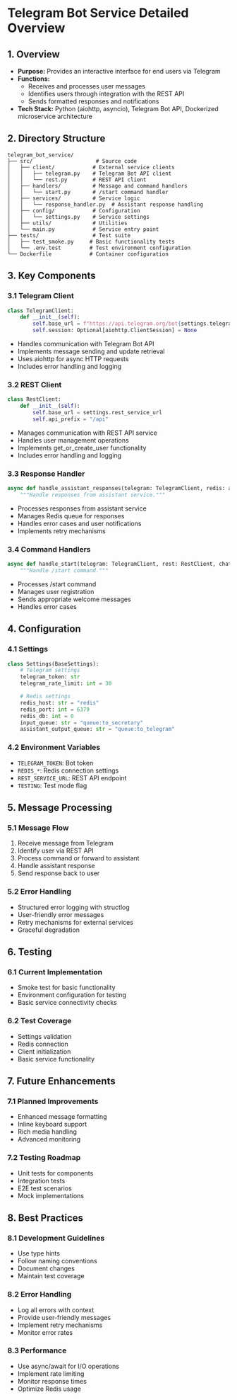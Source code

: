 # Telegram Bot Service Detailed Overview

## 1. Overview
- **Purpose:** Provides an interactive interface for end users via Telegram
- **Functions:**
  - Receives and processes user messages
  - Identifies users through integration with the REST API
  - Sends formatted responses and notifications
- **Tech Stack:** Python (aiohttp, asyncio), Telegram Bot API, Dockerized microservice architecture

## 2. Directory Structure
```
telegram_bot_service/
├── src/                    # Source code
│   ├── client/            # External service clients
│   │   ├── telegram.py    # Telegram Bot API client
│   │   └── rest.py        # REST API client
│   ├── handlers/          # Message and command handlers
│   │   └── start.py       # /start command handler
│   ├── services/          # Service logic
│   │   └── response_handler.py  # Assistant response handling
│   ├── config/            # Configuration
│   │   └── settings.py    # Service settings
│   ├── utils/             # Utilities
│   └── main.py            # Service entry point
├── tests/                 # Test suite
│   ├── test_smoke.py     # Basic functionality tests
│   └── .env.test         # Test environment configuration
└── Dockerfile            # Container configuration
```

## 3. Key Components

### 3.1 Telegram Client
```python
class TelegramClient:
    def __init__(self):
        self.base_url = f"https://api.telegram.org/bot{settings.telegram_token}"
        self.session: Optional[aiohttp.ClientSession] = None
```

- Handles communication with Telegram Bot API
- Implements message sending and update retrieval
- Uses aiohttp for async HTTP requests
- Includes error handling and logging

### 3.2 REST Client
```python
class RestClient:
    def __init__(self):
        self.base_url = settings.rest_service_url
        self.api_prefix = "/api"
```

- Manages communication with REST API service
- Handles user management operations
- Implements get_or_create_user functionality
- Includes error handling and logging

### 3.3 Response Handler
```python
async def handle_assistant_responses(telegram: TelegramClient, redis: aioredis.Redis):
    """Handle responses from assistant service."""
```

- Processes responses from assistant service
- Manages Redis queue for responses
- Handles error cases and user notifications
- Implements retry mechanisms

### 3.4 Command Handlers
```python
async def handle_start(telegram: TelegramClient, rest: RestClient, chat_id: int, user: Dict[str, Any]):
    """Handle /start command."""
```

- Processes /start command
- Manages user registration
- Sends appropriate welcome messages
- Handles error cases

## 4. Configuration

### 4.1 Settings
```python
class Settings(BaseSettings):
    # Telegram settings
    telegram_token: str
    telegram_rate_limit: int = 30

    # Redis settings
    redis_host: str = "redis"
    redis_port: int = 6379
    redis_db: int = 0
    input_queue: str = "queue:to_secretary"
    assistant_output_queue: str = "queue:to_telegram"
```

### 4.2 Environment Variables
- `TELEGRAM_TOKEN`: Bot token
- `REDIS_*`: Redis connection settings
- `REST_SERVICE_URL`: REST API endpoint
- `TESTING`: Test mode flag

## 5. Message Processing

### 5.1 Message Flow
1. Receive message from Telegram
2. Identify user via REST API
3. Process command or forward to assistant
4. Handle assistant response
5. Send response back to user

### 5.2 Error Handling
- Structured error logging with structlog
- User-friendly error messages
- Retry mechanisms for external services
- Graceful degradation

## 6. Testing

### 6.1 Current Implementation
- Smoke test for basic functionality
- Environment configuration for testing
- Basic service connectivity checks

### 6.2 Test Coverage
- Settings validation
- Redis connection
- Client initialization
- Basic service functionality

## 7. Future Enhancements

### 7.1 Planned Improvements
- Enhanced message formatting
- Inline keyboard support
- Rich media handling
- Advanced monitoring

### 7.2 Testing Roadmap
- Unit tests for components
- Integration tests
- E2E test scenarios
- Mock implementations

## 8. Best Practices

### 8.1 Development Guidelines
- Use type hints
- Follow naming conventions
- Document changes
- Maintain test coverage

### 8.2 Error Handling
- Log all errors with context
- Provide user-friendly messages
- Implement retry mechanisms
- Monitor error rates

### 8.3 Performance
- Use async/await for I/O operations
- Implement rate limiting
- Monitor response times
- Optimize Redis usage
